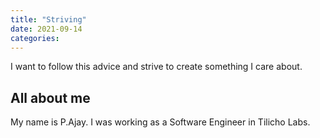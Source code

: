 ```yaml
---
title: "Striving"
date: 2021-09-14
categories:
---
```


I want to follow this advice and strive to create something I care about.

## All about me

My name is P.Ajay. I was working as a Software Engineer in Tilicho Labs.
